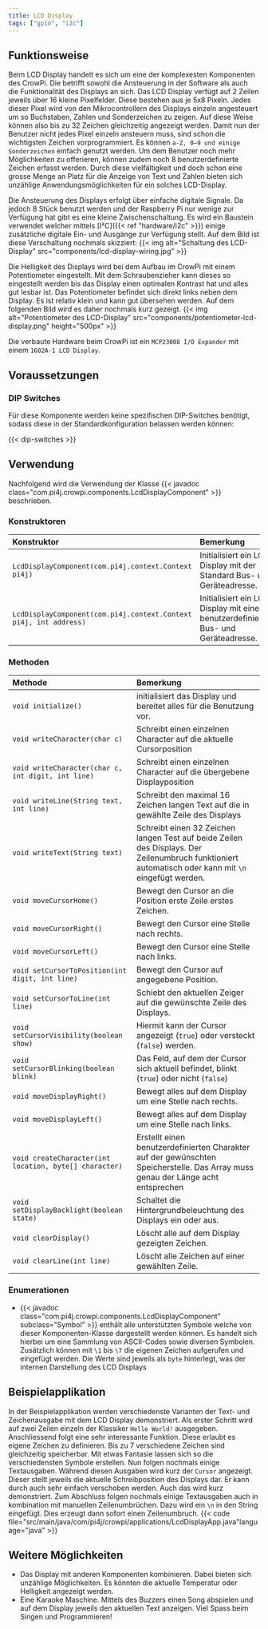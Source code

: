 ```yaml
---
title: LCD Display
tags: ["gpio", "i2c"]
---
```


## Funktionsweise

Beim LCD Display handelt es sich um eine der komplexesten Komponenten des CrowPi. Die betrifft sowohl die Ansteuerung in der Software als
auch die Funktionalität des Displays an sich. Das LCD Display verfügt auf 2 Zeilen jeweils über 16 kleine Pixelfelder. Diese bestehen aus je
5x8 Pixeln. Jedes dieser Pixel wird von den Mikrocontrollern des Displays einzeln angesteuert um so Buchstaben, Zahlen und Sonderzeichen zu
zeigen. Auf diese Weise können also bis zu 32 Zeichen gleichzeitig angezeigt werden. Damit nun der Benutzer nicht jedes Pixel einzeln
ansteuern muss, sind schon die wichtigsten Zeichen vorprogrammiert. Es können `a-Z, 0–9 und einige Sonderzeichen` einfach genutzt werden. Um
dem Benutzer noch mehr Möglichkeiten zu offerieren, können zudem noch 8 benutzerdefinierte Zeichen erfasst werden. Durch diese
vielfältigkeit und doch schon eine grosse Menge an Platz für die Anzeige von Text und Zahlen bieten sich unzählige Anwendungsmöglichkeiten
für ein solches LCD-Display.

Die Ansteuerung des Displays erfolgt über einfache digitale Signale. Da jedoch 8 Stück benutzt werden und der Raspberry Pi nur wenige zur
Verfügung hat gibt es eine kleine Zwischenschaltung. Es wird ein Baustein verwendet welcher mittels
[I²C]({{< ref "hardware/i2c" >}}) einige zusätzliche digitale Ein- und Ausgänge zur Verfügung stellt. Auf dem Bild ist diese Verschaltung
nochmals skizziert: {{< img alt="Schaltung des LCD-Display" src="components/lcd-display-wiring.jpg" >}}

Die Helligkeit des Displays wird bei dem Aufbau im CrowPi mit einem Potentiometer eingestellt. Mit dem Schraubenzieher kann dieses so
eingestellt werden bis das Display einen optimalen Kontrast hat und alles gut lesbar ist. Das Potentiometer befindet sich direkt links neben
dem Display. Es ist relativ klein und kann gut übersehen werden. Auf dem folgenden Bild wird es daher nochmals kurz gezeigt. {{< img
alt="Potentiometer des LCD-Display" src="components/potentiometer-lcd-display.png" height="500px" >}}

Die verbaute Hardware beim CrowPi ist ein `MCP23008 I/O Expander` mit einem `1602A-1 LCD Display`.

## Voraussetzungen

### DIP Switches

Für diese Komponente werden keine spezifischen DIP-Switches benötigt, sodass diese in der Standardkonfiguration belassen werden können:

{{< dip-switches >}}

## Verwendung

Nachfolgend wird die Verwendung der Klasse {{< javadoc class="com.pi4j.crowpi.components.LcdDisplayComponent" >}} beschrieben.

### Konstruktoren

| Konstruktor                                                       | Bemerkung                                                                           |
|:------------------------------------------------------------------|:------------------------------------------------------------------------------------|
| `LcdDisplayComponent(com.pi4j.context.Context pi4j)`              | Initialisiert ein LCD Display mit der Standard Bus- und Geräteadresse.              |
| `LcdDisplayComponent(com.pi4j.context.Context pi4j, int address)` | Initialisiert ein LCD Display mit einer benutzerdefinierten Bus- und Geräteadresse. |

### Methoden

| Methode                                                | Bemerkung                                                                                                                                            |
|:-------------------------------------------------------|:-----------------------------------------------------------------------------------------------------------------------------------------------------|
| `void initialize()`                                    | initialisiert das Display und bereitet alles für die Benutzung vor.                                                                                  |
| `void writeCharacter(char c)`                          | Schreibt einen einzelnen Character auf die aktuelle Cursorposition                                                                                   |
| `void writeCharacter(char c, int digit, int line)`     | Schreibt einen einzelnen Character auf die übergebene Displayposition                                                                                |
| `void writeLine(String text, int line)`                | Schreibt den maximal 16 Zeichen langen Text auf die in gewählte Zeile des Displays                                                                   |
| `void writeText(String text)`                          | Schreibt einen 32 Zeichen langen Test auf beide Zeilen des Displays. Der Zeilenumbruch funktioniert automatisch oder kann mit `\n` eingefügt werden. |
| `void moveCursorHome()`                                | Bewegt den Cursor an die Position erste Zeile erstes Zeichen.                                                                                        |
| `void moveCursorRight()`                               | Bewegt den Cursor eine Stelle nach rechts.                                                                                                           |
| `void moveCursorLeft()`                                | Bewegt den Cursor eine Stelle nach links.                                                                                                            |
| `void setCursorToPosition(int digit, int line)`        | Bewegt den Cursor auf angegebene Position.                                                                                                           |
| `void setCursorToLine(int line)`                       | Schiebt den aktuellen Zeiger auf die gewünschte Zeile des Displays.                                                                                  |
| `void setCursorVisibility(boolean show)`               | Hiermit kann der Cursor angezeigt (`true`) oder versteckt (`false`) werden.                                                                          |
| `void setCursorBlinking(boolean blink)`                | Das Feld, auf dem der Cursor sich aktuell befindet, blinkt (`true`) oder nicht (`false`)                                                             |
| `void moveDisplayRight()`                              | Bewegt alles auf dem Display um eine Stelle nach rechts.                                                                                             |
| `void moveDisplayLeft()`                               | Bewegt alles auf dem Display um eine Stelle nach links.                                                                                              |
| `void createCharacter(int location, byte[] character)` | Erstellt einen benutzerdefinierten Charakter auf der gewünschten Speicherstelle. Das Array muss genau der Länge acht entsprechen                     |
| `void setDisplayBacklight(boolean state)`              | Schaltet die Hintergrundbeleuchtung des Displays ein oder aus.                                                                                       |
| `void clearDisplay()`                                  | Löscht alle auf dem Display gezeigten Zeichen.                                                                                                       |
| `void clearLine(int line)`                             | Löscht alle Zeichen auf einer gewählten Zeile.                                                                                                       |

### Enumerationen

- {{< javadoc class="com.pi4j.crowpi.components.LcdDisplayComponent" subclass="Symbol" >}} enthält alle unterstützten Symbole welche von
  dieser Komponenten-Klasse dargestellt werden können. Es handelt sich hierbei um eine Sammlung von ASCII-Codes sowie diversen Symbolen.
  Zusätzlich können mit `\1` bis `\7` die eigenen Zeichen aufgerufen und eingefügt werden. Die Werte sind jeweils als `byte` hinterlegt, was
  der internen Darstellung des LCD Displays

## Beispielapplikation

In der Beispielapplikation werden verschiedenste Varianten der Text- und Zeichenausgabe mit dem LCD Display demonstriert. Als erster Schritt
wird auf zwei Zeilen einzeln der Klassiker `Hello World!` ausgegeben. Anschliessend folgt eine sehr interessante Funktion. Diese erlaubt es
eigene Zeichen zu definieren. Bis zu 7 verschiedene Zeichen sind gleichzeitig speicherbar. Mit etwas Fantasie lassen sich so die
verschiedensten Symbole erstellen. Nun folgen nochmals einige Textausgaben. Während diesen Ausgaben wird kurz der `Cursor` angezeigt. Dieser
stellt jeweils die aktuelle Schreibposition des Displays dar. Er kann durch auch sehr einfach verschoben werden. Auch das wird kurz
demonstriert. Zum Abschluss folgen nochmals einige Textausgaben auch in kombination mit manuellen Zeilenumbrüchen. Dazu wird ein `\n` in den
String eingefügt. Dies erzeugt dann sofort einen Zeilenumbruch.
{{< code file="src/main/java/com/pi4j/crowpi/applications/LcdDisplayApp.java"language="java" >}}

## Weitere Möglichkeiten

- Das Display mit anderen Komponenten kombinieren. Dabei bieten sich unzählige Möglichkeiten. Es könnten die aktuelle Temperatur oder
  Helligkeit angezeigt werden.
- Eine Karaoke Maschine. Mittels des Buzzers einen Song abspielen und auf dem Display jeweils den aktuellen Text anzeigen. Viel Spass beim
  Singen und Programmieren!

